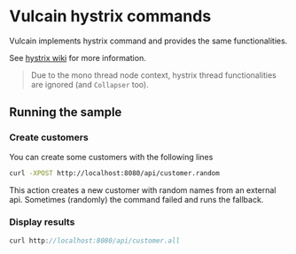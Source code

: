 # Vulcain hystrix commands

Vulcain implements hystrix command and provides the same functionalities.

See [hystrix wiki](https://github.com/Netflix/Hystrix/wiki/Configuration) for more information.

> Due to the mono thread node context, hystrix thread functionalities are ignored (and ```Collapser``` too).

## Running the sample

### Create customers

You can create some customers with the following lines

```bash
curl -XPOST http://localhost:8080/api/customer.random
```

This action creates a new customer with random names from an external api.
Sometimes (randomly) the command failed and runs the fallback.

### Display results

```js
curl http://localhost:8080/api/customer.all
```


